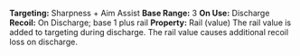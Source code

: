 **Targeting:** Sharpness + Aim Assist
**Base Range:** 3
**On Use:** Discharge
**Recoil:** On Discharge; base 1 plus rail
**Property:** Rail (value)
The rail value is added to targeting during discharge. The rail value causes additional recoil loss on discharge.